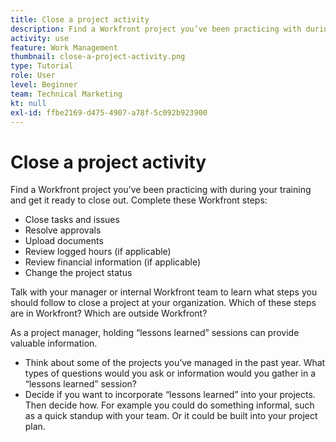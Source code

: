 ```yaml
---
title: Close a project activity
description: Find a Workfront project you’ve been practicing with during your training and get it ready to close out.
activity: use
feature: Work Management
thumbnail: close-a-project-activity.png
type: Tutorial
role: User
level: Beginner
team: Technical Marketing
kt: null
exl-id: ffbe2169-d475-4907-a78f-5c092b923900
---
```

# Close a project activity

Find a Workfront project you’ve been practicing with during your training and get it ready to close out. Complete these Workfront steps:

* Close tasks and issues
* Resolve approvals
* Upload documents
* Review logged hours (if applicable)
* Review financial information (if applicable)
* Change the project status

Talk with your manager or internal Workfront team to learn what steps you should follow to close a project at your organization. Which of these steps are in Workfront? Which are outside Workfront?

As a project manager, holding “lessons learned” sessions can provide valuable information.

* Think about some of the projects you’ve managed in the past year. What types of questions would you ask or information would you gather in a “lessons learned” session?
* Decide if you want to incorporate “lessons learned” into your projects. Then decide how. For example you could do something informal, such as a quick standup with your team. Or it could be built into your project plan.
